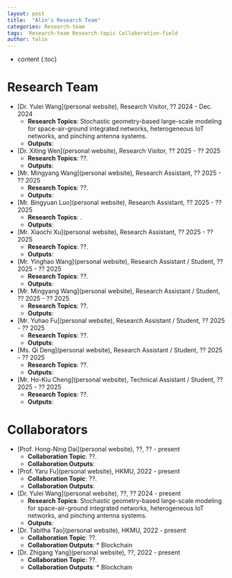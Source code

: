 ```yaml
---
layout: post
title:  "Alin's Research Team"
categories: Research-team
tags:  Research-team Research-topic Collaboration-field
author: Yalin
---
```


* content
{:toc}

# Research Team
* [Dr. Yulei Wang](personal website), Research Visitor, ?? 2024 - Dec. 2024
  - **Research Topics**: Stochastic geometry-based large-scale modeling for space-air-ground integrated networks, heterogeneous IoT networks, and pinching antenna systems.
  - **Outputs**:
* [Dr. Xiting Wen](personal website), Research Visitor, ?? 2025 - ?? 2025
  - **Research Topics**: ??.
  - **Outputs**:
* [Mr. Mingyang Wang](personal website), Research Assistant, ?? 2025 - ?? 2025
  - **Research Topics**: ??.
  - **Outputs**: 
* [Mr. Bingyuan Luo](personal website), Research Assistant, ?? 2025 - ?? 2025
  - **Research Topics**: .
  - **Outputs**:
* [Mr. Xiaochi Xu](personal website), Research Assistant, ?? 2025 - ?? 2025
  - **Research Topics**: ??.
  - **Outputs**:
* [Mr. Yinghao Wang](personal website), Research Assistant / Student, ?? 2025 - ?? 2025
  - **Research Topics**: ??.
  - **Outputs**:
* [Mr. Mingyang Wang](personal website), Research Assistant / Student, ?? 2025 - ?? 2025
  - **Research Topics**: ??.
  - **Outputs**:
* [Mr. Yuhao Fu](personal website), Research Assistant / Student, ?? 2025 - ?? 2025
  - **Research Topics**: ??.
  - **Outputs**:
* [Ms. Qi Deng](personal website), Research Assistant / Student, ?? 2025 - ?? 2025
  - **Research Topics**: ??.
  - **Outputs**:
* [Mr. Ho-Kiu Cheng](personal website), Technical Assistant / Student, ?? 2025 - ?? 2025
  - **Research Topics**: ??.
  - **Outputs**:
    
# Collaborators
* [Prof. Hong-Ning Dai](personal website), ??, ?? - present
  - **Collaboration Topic**: ??.
  - **Collaboration Outputs**:  
* [Prof. Yaru Fu](personal website), HKMU, 2022 - present
  - **Collaboration Topic**: ??.
  - **Collaboration Outputs**:  
* [Dr. Yulei Wang](personal website), ??, ?? 2024 - present
  - **Research Topics**: Stochastic geometry-based large-scale modeling for space-air-ground integrated networks, heterogeneous IoT networks, and pinching antenna systems.
  - **Outputs**:
* [Dr. Tabitha Tao](personal website), HKMU, 2022 - present
  - **Collaboration Topic**: ??.
  - **Collaboration Outputs**:  * Blockchain
* [Dr. Zhigang Yang](personal website), ??, 2022 - present
  - **Collaboration Topic**: ??.
  - **Collaboration Outputs**:  * Blockchain
